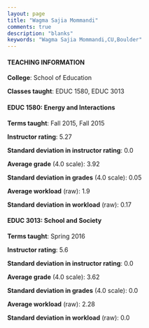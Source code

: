 ```yaml
---
layout: page
title: "Wagma Sajia Mommandi" 
comments: true
description: "blanks"
keywords: "Wagma Sajia Mommandi,CU,Boulder"
---
```

<head>
<script src="https://ajax.googleapis.com/ajax/libs/jquery/2.1.3/jquery.min.js"></script>
<script src="https://dl.dropboxusercontent.com/s/pc42nxpaw1ea4o9/highcharts.js?dl=0"></script>
<!-- <script src="../assets/js/highcharts.js"></script> -->
<style type="text/css">@font-face {
	font-family: "Bebas Neue";
	src: url(https://www.filehosting.org/file/details/544349/BebasNeue Regular.otf) format("opentype");
	}
	h1.Bebas { 
		font-family: "Bebas Neue", Verdana, Tahoma;
	}
</style>
</head>
	   
#### TEACHING INFORMATION

**College**: School of Education

**Classes taught**: EDUC 1580, EDUC 3013

#### EDUC 1580: Energy and Interactions

**Terms taught**: Fall 2015, Fall 2015

**Instructor rating**: 5.27

**Standard deviation in instructor rating**: 0.0

**Average grade** (4.0 scale): 3.92

**Standard deviation in grades** (4.0 scale): 0.05

**Average workload** (raw): 1.9

**Standard deviation in workload** (raw): 0.17

#### EDUC 3013: School and Society

**Terms taught**: Spring 2016

**Instructor rating**: 5.6

**Standard deviation in instructor rating**: 0.0

**Average grade** (4.0 scale): 3.62

**Standard deviation in grades** (4.0 scale): 0.0

**Average workload** (raw): 2.28

**Standard deviation in workload** (raw): 0.0

